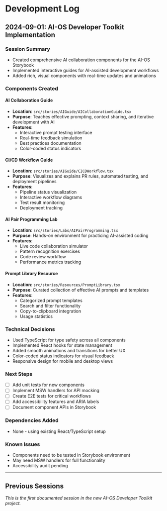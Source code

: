# Development Log

## 2024-09-01: AI-OS Developer Toolkit Implementation

### Session Summary
- Created comprehensive AI collaboration components for the AI-OS Storybook
- Implemented interactive guides for AI-assisted development workflows
- Added rich, visual components with real-time updates and animations

### Components Created

#### AI Collaboration Guide
- **Location**: `src/stories/AIGuide/AICollaborationGuide.tsx`
- **Purpose**: Teaches effective prompting, context sharing, and iterative development with AI
- **Features**: 
  - Interactive prompt testing interface
  - Real-time feedback simulation
  - Best practices documentation
  - Color-coded status indicators

#### CI/CD Workflow Guide
- **Location**: `src/stories/AIGuide/CICDWorkflow.tsx`
- **Purpose**: Visualizes and explains PR rules, automated testing, and deployment pipelines
- **Features**:
  - Pipeline status visualization
  - Interactive workflow diagrams
  - Test result monitoring
  - Deployment tracking

#### AI Pair Programming Lab
- **Location**: `src/stories/Labs/AIPairProgramming.tsx`
- **Purpose**: Hands-on environment for practicing AI-assisted coding
- **Features**:
  - Live code collaboration simulator
  - Pattern recognition exercises
  - Code review workflow
  - Performance metrics tracking

#### Prompt Library Resource
- **Location**: `src/stories/Resources/PromptLibrary.tsx`
- **Purpose**: Curated collection of effective AI prompts and templates
- **Features**:
  - Categorized prompt templates
  - Search and filter functionality
  - Copy-to-clipboard integration
  - Usage statistics

### Technical Decisions
- Used TypeScript for type safety across all components
- Implemented React hooks for state management
- Added smooth animations and transitions for better UX
- Color-coded status indicators for visual feedback
- Responsive design for mobile and desktop views

### Next Steps
- [ ] Add unit tests for new components
- [ ] Implement MSW handlers for API mocking
- [ ] Create E2E tests for critical workflows
- [ ] Add accessibility features and ARIA labels
- [ ] Document component APIs in Storybook

### Dependencies Added
- None - using existing React/TypeScript setup

### Known Issues
- Components need to be tested in Storybook environment
- May need MSW handlers for full functionality
- Accessibility audit pending

---

## Previous Sessions

_This is the first documented session in the new AI-OS Developer Toolkit project._
